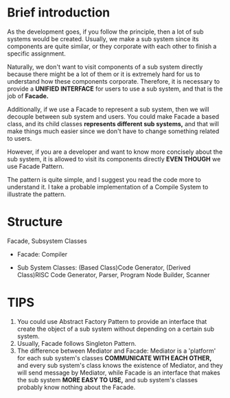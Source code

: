 # Brief introduction

As the development goes, if you follow the principle, then a lot of sub systems would be created. Usually, we make a sub system since its components are quite similar, or they corporate with each other to finish a specific assignment. 

Naturally, we don't want to visit components of a sub system directly because there might be a lot of them or it is extremely hard for us to understand how these components corporate. Therefore, it is necessary to provide a **UNIFIED INTERFACE** for users to use a sub system, and that is the job of **Facade.**

Additionally, if we use a Facade to represent a sub system, then we will decouple between sub system and users. You could make Facade a based class, and its child classes **represents different sub systems,** and that will make things much easier since we don't have to change something related to users.

However, if you are a developer and want to know more concisely about the sub system, it is allowed to visit its components directly **EVEN THOUGH** we use Facade Pattern.

The pattern is quite simple, and I suggest you read the code more to understand it. I take a probable implementation of a Compile System to illustrate the pattern.



# Structure

Facade, Subsystem Classes

- Facade: Compiler

- Sub System Classes: (Based Class)Code Generator, (Derived Class)RISC Code Generator, Parser, Program Node Builder, Scanner



# TIPS

1. You could use Abstract Factory Pattern to provide an interface that create the object of a sub system without depending on a certain sub system.
2. Usually, Facade follows Singleton Pattern.
3. The difference between Mediator and Facade: Mediator is a 'platform' for each sub system's classes **COMMUNICATE WITH EACH OTHER,** and every sub system's class knows the existence of Mediator, and they will send message by Mediator, while Facade is an interface that makes the sub system **MORE EASY TO USE,**  and sub system's classes probably know nothing about the Facade.